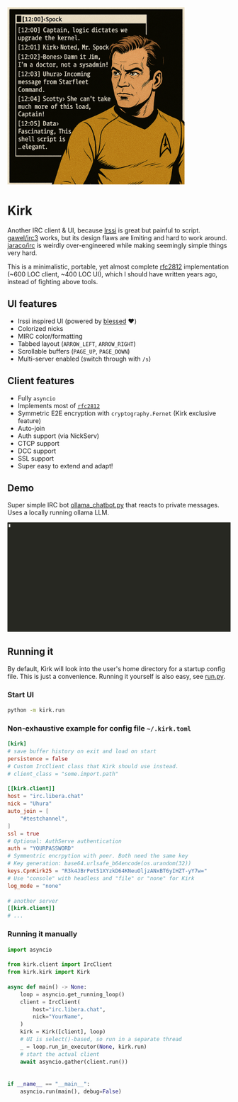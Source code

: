 <img alt="kirk.png" height="400px" src="kirk.png"/>

# Kirk

Another IRC client & UI, because [Irssi](https://github.com/irssi/irssi) is great but painful to script.
[gawel/irc3](https://github.com/gawel/irc3) works, but its design flaws are limiting and hard to work around.
[jaraco/irc](https://github.com/jaraco/irc) is weirdly over-engineered while making seemingly simple things very hard. 

This is a minimalistic, portable, yet almost complete
[rfc2812](https://datatracker.ietf.org/doc/html/rfc2812#section-3.7.3)
implementation (~600 LOC client, ~400 LOC UI), which I should have written years ago, instead of
fighting above tools.

## UI features

* Irssi inspired UI (powered by [blessed](https://github.com/jquast/blessed) ♥️)
* Colorized nicks
* MIRC color/formatting
* Tabbed layout (`ARROW_LEFT`, `ARROW_RIGHT`)
* Scrollable buffers (`PAGE_UP`, `PAGE_DOWN`)
* Multi-server enabled (switch through with `/s`)

## Client features

* Fully `asyncio`
* Implements most of [`rfc2812`](https://datatracker.ietf.org/doc/html/rfc2812#section-3.7.3)
* Symmetric E2E encryption with `cryptography.Fernet` (Kirk exclusive feature)
* Auto-join
* Auth support (via NickServ)
* CTCP support
* DCC support
* SSL support
* Super easy to extend and adapt!

## Demo

Super simple IRC bot [ollama_chatbot.py](examples/ollama_chatbot.py) that reacts to private messages. Uses a locally running ollama LLM.

![demo.gif](demo.gif)

## Running it

By default, Kirk will look into the user's home directory for a startup config file.
This is just a convenience. Running it yourself is also easy, see [run.py](kirk/run.py).

### Start UI

```bash
python -m kirk.run
```

### Non-exhaustive example for config file `~/.kirk.toml`

```toml
[kirk]
# save buffer history on exit and load on start
persistence = false
# Custom IrcClient class that Kirk should use instead.
# client_class = "some.import.path"

[[kirk.client]]
host = "irc.libera.chat"
nick = "Uhura"
auto_join = [
    "#testchannel",
]
ssl = true
# Optional: AuthServe authentication
auth = "YOURPASSWORD"
# Symmentric encrpytion with peer. Both need the same key
# Key generation: base64.urlsafe_b64encode(os.urandom(32))
keys.CpnKirk25 = "R3k4JBrPet51XYzkD64KNeuOljzANxBT6yIHZT-yY7w="
# Use "console" with headless and "file" or "none" for Kirk
log_mode = "none"

# another server
[[kirk.client]]
# ...
```

### Running it manually

```python
import asyncio

from kirk.client import IrcClient
from kirk.kirk import Kirk

async def main() -> None:
    loop = asyncio.get_running_loop()
    client = IrcClient(
        host="irc.libera.chat",
        nick="YourName",
    )
    kirk = Kirk([client], loop)
    # UI is select()-based, so run in a separate thread
    _ = loop.run_in_executor(None, kirk.run)
    # start the actual client
    await asyncio.gather(client.run())


if __name__ == "__main__":
    asyncio.run(main(), debug=False)
```
